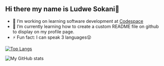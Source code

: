## Hi there my name is Ludwe Sokani👋

<!--
**lu-ani/lu-ani** is a ✨ _special_ ✨ repository because its `README.md` (this file) appears on your GitHub profile.

Here are some ideas to get you started:
-->
- 🔭 I’m working on learning software development at <a href="https://www.codespace.co.za/">Codespace</a>
- 🌱 I’m currently learning how to create a custom README file on github to display on my profile page.
- ⚡ Fun fact: I can speak 3 languages😲
<!-- - 👯 I’m looking to collaborate on ...
- 🤔 I’m looking for help with ...
- 💬 Ask me about ...
- 📫 How to reach me: ...
- 😄 Pronouns: ... -->

[![Top Langs](https://github-readme-stats-git-masterrstaa-rickstaa.vercel.app/api/top-langs/?username=lu-ani)](https://github.com/lu-ani/github-readme-stats)

![My GitHub stats](https://github-readme-stats.vercel.app/api?username=lu-ani&hide=contribs,prs&theme=onedark)


